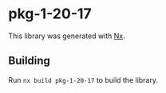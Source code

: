 # pkg-1-20-17

This library was generated with [Nx](https://nx.dev).

## Building

Run `nx build pkg-1-20-17` to build the library.
